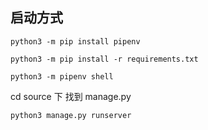 ## 启动方式

```shell
python3 -m pip install pipenv
```


```shell
python3 -m pip install -r requirements.txt
```


```shell
python3 -m pipenv shell
```


cd source 下 找到 manage.py


```shell
python3 manage.py runserver
```


